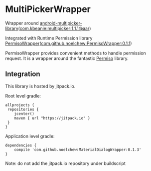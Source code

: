 # MultiPickerWrapper
Wrapper around [android-multipicker-library](https://github.com/coomar2841/android-multipicker-library)([com.kbeanie:multipicker:1.1.1@aar](https://mvnrepository.com/artifact/com.kbeanie/multipicker/1.1.1))

Integrated with Runtime Permission library [PermisoWrapper](https://github.com/NoelChew/PermisoWrapper)([com.github.noelchew:PermisoWrapper:0.1.1](https://github.com/NoelChew/PermisoWrapper/releases/tag/0.1.1))

PermisoWrapper provides convenient methods to handle permission request. It is a wrapper around the fantastic [Permiso](https://github.com/greysonp/permiso) library.


## Integration
This library is hosted by jitpack.io.

Root level gradle:
```
allprojects {
 repositories {
    jcenter()
    maven { url "https://jitpack.io" }
 }
}
```

Application level gradle:
```
dependencies {
    compile 'com.github.noelchew:MaterialDialogWrapper:0.1.3'
}
```
Note: do not add the jitpack.io repository under buildscript
